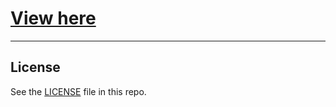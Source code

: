 # [View here](https://x3rt.github.io/public)
<hr>

## License
See the [LICENSE](LICENSE) file in this repo.

